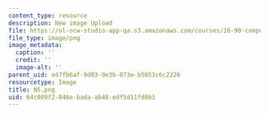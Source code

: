 ```yaml
---
content_type: resource
description: New image Upload
file: https://ol-ocw-studio-app-qa.s3.amazonaws.com/courses/16-90-computational-methods-in-aerospace-engineering-spring-2014/64c009f2846ebadaab48edf5d11fd0b3_N5.png
file_type: image/png
image_metadata:
  caption: ''
  credit: ''
  image-alt: ''
parent_uid: e47fb6af-9d83-9e3b-073e-b5053c6c2226
resourcetype: Image
title: N5.png
uid: 64c009f2-846e-bada-ab48-edf5d11fd0b3
---
```

